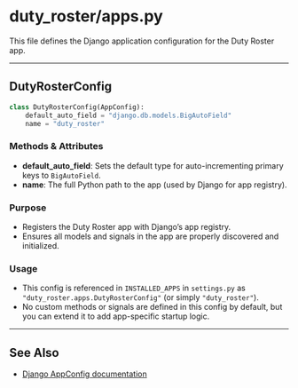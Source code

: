 # duty_roster/apps.py

This file defines the Django application configuration for the Duty Roster app.

---

## DutyRosterConfig

```python
class DutyRosterConfig(AppConfig):
    default_auto_field = "django.db.models.BigAutoField"
    name = "duty_roster"
```

### Methods & Attributes
- **default_auto_field**: Sets the default type for auto-incrementing primary keys to `BigAutoField`.
- **name**: The full Python path to the app (used by Django for app registry).

### Purpose
- Registers the Duty Roster app with Django’s app registry.
- Ensures all models and signals in the app are properly discovered and initialized.

### Usage
- This config is referenced in `INSTALLED_APPS` in `settings.py` as `"duty_roster.apps.DutyRosterConfig"` (or simply `"duty_roster"`).
- No custom methods or signals are defined in this config by default, but you can extend it to add app-specific startup logic.

---

## See Also
- [Django AppConfig documentation](https://docs.djangoproject.com/en/5.2/ref/applications/)
